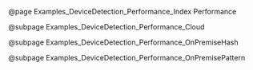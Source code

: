 @page Examples_DeviceDetection_Performance_Index Performance

@subpage Examples_DeviceDetection_Performance_Cloud

@subpage Examples_DeviceDetection_Performance_OnPremiseHash

@subpage Examples_DeviceDetection_Performance_OnPremisePattern
